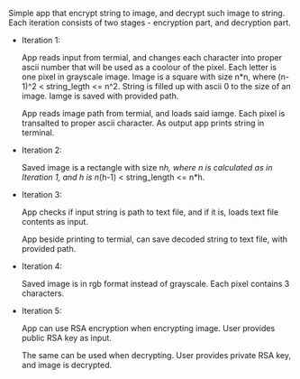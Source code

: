 Simple app that encrypt string to image, and decrypt such image to string. Each iteration consists of two stages - encryption part, and decryption part. 

* Iteration 1:

  App reads input from termial, and changes each character into proper ascii number that will be used as a coolour of the pixel. Each letter is one pixel in grayscale image. Image is a square with size n*n, where (n-1)^2 < string_legth <= n^2. String is filled up with ascii 0 to the size of an image. Iamge is saved with provided path.

  App reads image path from termial, and loads said iamge. Each pixel is transalted to proper ascii character. As output app prints string in terminal.

* Iteration 2:
  
  Saved image is a rectangle with size n*h, where n is calculated as in Iteration 1, and h is n*(h-1) < string_length <= n*h.

* Iteration 3:
  
  App checks if input string is path to text file, and if it is, loads text file contents as input.

  App beside printing to termial, can save decoded string to text file, with provided path.

* Iteration 4:
  
  Saved image is in rgb format instead of grayscale. Each pixel contains 3 characters.

* Iteration 5:
  
  App can use RSA encryption when encrypting image. User provides public RSA key as input. 

  The same can be used when decrypting. User provides private RSA key, and image is decrypted.

